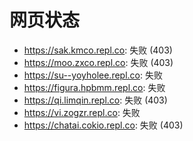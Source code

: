 # 网页状态
- https://sak.kmco.repl.co: 失败 (403)
- https://moo.zxco.repl.co: 失败 (403)
- https://su--yoyholee.repl.co: 失败
- https://figura.hpbmm.repl.co: 失败
- https://qi.limqin.repl.co: 失败 (403)
- https://vi.zogzr.repl.co: 失败
- https://chatai.cokio.repl.co: 失败 (403)
